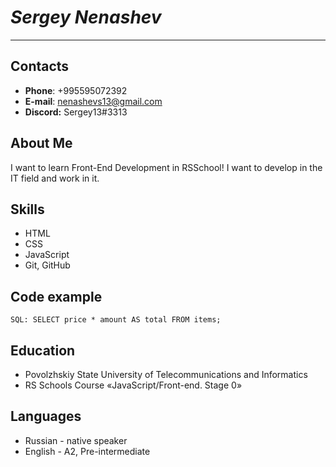 # ***Sergey Nenashev***
------
## Contacts
  * **Phone**: +995595072392
  * **E-mail**: nenashevs13@gmail.com
  * **Discord:** Sergey13#3313
## About Me
I want to learn Front-End Development in RSSchool! I want to develop in the IT field and work in it. 
## Skills
  + HTML
  + CSS 
  + JavaScript
  + Git, GitHub
## Code example
`SQL: SELECT price * amount AS total FROM items;`
## Education
  + Povolzhskiy State University of Telecommunications and Informatics
  + RS Schools Course «JavaScript/Front-end. Stage 0» 
## Languages
  * Russian - native speaker
  * English - A2, Pre-intermediate